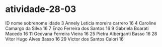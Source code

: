 # atividade-28-03

<p>ID 	nome 	sobrenome 	idade 	
3 	Annely Leticia 	moreira carrero 	16
4 	Caroline Camargo 	da Silva 	16
7 	Enzo 	Ferreira dos Santos 	16
9 	Gabriela 	Boarati Macedo 	16
11 	Geovana Ferreira 	Vieira 	16
25 	Pietra Alberganti 	Basso 	16
28 	Vitor Hugo Alves 	Basso 	16
29 	Victor dos Santos 	Calori 	16</p>
